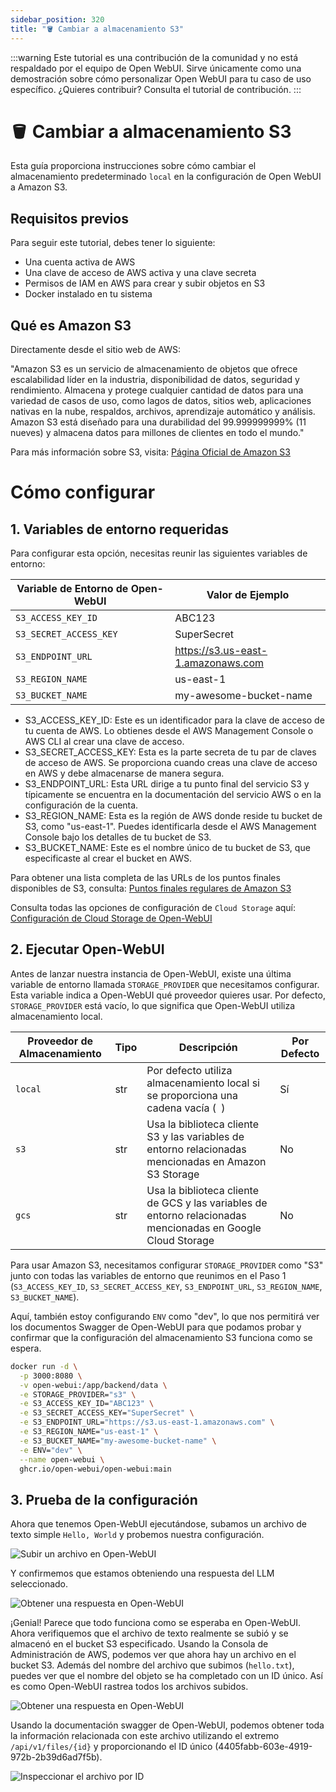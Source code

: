 ```yaml
---
sidebar_position: 320
title: "🪣 Cambiar a almacenamiento S3"
---
```


:::warning
Este tutorial es una contribución de la comunidad y no está respaldado por el equipo de Open WebUI. Sirve únicamente como una demostración sobre cómo personalizar Open WebUI para tu caso de uso específico. ¿Quieres contribuir? Consulta el tutorial de contribución.
:::

# 🪣 Cambiar a almacenamiento S3

Esta guía proporciona instrucciones sobre cómo cambiar el almacenamiento predeterminado `local` en la configuración de Open WebUI a Amazon S3.

## Requisitos previos

Para seguir este tutorial, debes tener lo siguiente:

- Una cuenta activa de AWS
- Una clave de acceso de AWS activa y una clave secreta
- Permisos de IAM en AWS para crear y subir objetos en S3
- Docker instalado en tu sistema

## Qué es Amazon S3

Directamente desde el sitio web de AWS:

"Amazon S3 es un servicio de almacenamiento de objetos que ofrece escalabilidad líder en la industria, disponibilidad de datos, seguridad y rendimiento. Almacena y protege cualquier cantidad de datos para una variedad de casos de uso, como lagos de datos, sitios web, aplicaciones nativas en la nube, respaldos, archivos, aprendizaje automático y análisis. Amazon S3 está diseñado para una durabilidad del 99.999999999% (11 nueves) y almacena datos para millones de clientes en todo el mundo."

Para más información sobre S3, visita: [Página Oficial de Amazon S3](https://aws.amazon.com/s3/)

# Cómo configurar

## 1. Variables de entorno requeridas

Para configurar esta opción, necesitas reunir las siguientes variables de entorno:

| **Variable de Entorno de Open-WebUI** | **Valor de Ejemplo**                           |
|---------------------------------------|-----------------------------------------------|
| `S3_ACCESS_KEY_ID`                    | ABC123                                        |
| `S3_SECRET_ACCESS_KEY`                | SuperSecret                                   |
| `S3_ENDPOINT_URL`                     | https://s3.us-east-1.amazonaws.com            |
| `S3_REGION_NAME`                      | us-east-1                                     |
| `S3_BUCKET_NAME`                      | my-awesome-bucket-name                        |

- S3_ACCESS_KEY_ID: Este es un identificador para la clave de acceso de tu cuenta de AWS. Lo obtienes desde el AWS Management Console o AWS CLI al crear una clave de acceso.
- S3_SECRET_ACCESS_KEY: Esta es la parte secreta de tu par de claves de acceso de AWS. Se proporciona cuando creas una clave de acceso en AWS y debe almacenarse de manera segura.
- S3_ENDPOINT_URL: Esta URL dirige a tu punto final del servicio S3 y típicamente se encuentra en la documentación del servicio AWS o en la configuración de la cuenta.
- S3_REGION_NAME: Esta es la región de AWS donde reside tu bucket de S3, como "us-east-1". Puedes identificarla desde el AWS Management Console bajo los detalles de tu bucket de S3.
- S3_BUCKET_NAME: Este es el nombre único de tu bucket de S3, que especificaste al crear el bucket en AWS.

Para obtener una lista completa de las URLs de los puntos finales disponibles de S3, consulta: [Puntos finales regulares de Amazon S3](https://docs.aws.amazon.com/general/latest/gr/s3.html)

Consulta todas las opciones de configuración de `Cloud Storage` aquí: [Configuración de Cloud Storage de Open-WebUI](https://docs.openwebui.com/getting-started/env-configuration#cloud-storage)

## 2. Ejecutar Open-WebUI

Antes de lanzar nuestra instancia de Open-WebUI, existe una última variable de entorno llamada `STORAGE_PROVIDER` que necesitamos configurar. Esta variable indica a Open-WebUI qué proveedor quieres usar. Por defecto, `STORAGE_PROVIDER` está vacío, lo que significa que Open-WebUI utiliza almacenamiento local.

| **Proveedor de Almacenamiento** | **Tipo** | **Descripción**                                                                           | **Por Defecto** |
|----------------------------------|----------|-----------------------------------------------------------------------------------------|-----------------|
| `local`                          | str      | Por defecto utiliza almacenamiento local si se proporciona una cadena vacía (` `)         | Sí              |
| `s3`                             | str      | Usa la biblioteca cliente S3 y las variables de entorno relacionadas mencionadas en Amazon S3 Storage | No              |
| `gcs`                            | str      | Usa la biblioteca cliente de GCS y las variables de entorno relacionadas mencionadas en Google Cloud Storage | No         |

Para usar Amazon S3, necesitamos configurar `STORAGE_PROVIDER` como "S3" junto con todas las variables de entorno que reunimos en el Paso 1 (`S3_ACCESS_KEY_ID`, `S3_SECRET_ACCESS_KEY`, `S3_ENDPOINT_URL`, `S3_REGION_NAME`, `S3_BUCKET_NAME`).

Aquí, también estoy configurando `ENV` como "dev", lo que nos permitirá ver los documentos Swagger de Open-WebUI para que podamos probar y confirmar que la configuración del almacenamiento S3 funciona como se espera.

```sh
docker run -d \
  -p 3000:8080 \
  -v open-webui:/app/backend/data \
  -e STORAGE_PROVIDER="s3" \
  -e S3_ACCESS_KEY_ID="ABC123" \
  -e S3_SECRET_ACCESS_KEY="SuperSecret" \
  -e S3_ENDPOINT_URL="https://s3.us-east-1.amazonaws.com" \
  -e S3_REGION_NAME="us-east-1" \
  -e S3_BUCKET_NAME="my-awesome-bucket-name" \
  -e ENV="dev" \
  --name open-webui \
  ghcr.io/open-webui/open-webui:main
```

## 3. Prueba de la configuración

Ahora que tenemos Open-WebUI ejecutándose, subamos un archivo de texto simple `Hello, World` y probemos nuestra configuración.

![Subir un archivo en Open-WebUI](/images/tutorials/amazon-s3/amazon-s3-upload-file.png)

Y confirmemos que estamos obteniendo una respuesta del LLM seleccionado.

![Obtener una respuesta en Open-WebUI](/images/tutorials/amazon-s3/amazon-s3-oui-response.png)

¡Genial! Parece que todo funciona como se esperaba en Open-WebUI. Ahora verifiquemos que el archivo de texto realmente se subió y se almacenó en el bucket S3 especificado. Usando la Consola de Administración de AWS, podemos ver que ahora hay un archivo en el bucket S3. Además del nombre del archivo que subimos (`hello.txt`), puedes ver que el nombre del objeto se ha completado con un ID único. Así es como Open-WebUI rastrea todos los archivos subidos.

![Obtener una respuesta en Open-WebUI](/images/tutorials/amazon-s3/amazon-s3-object-in-bucket.png)

Usando la documentación swagger de Open-WebUI, podemos obtener toda la información relacionada con este archivo utilizando el extremo `/api/v1/files/{id}` y proporcionando el ID único (4405fabb-603e-4919-972b-2b39d6ad7f5b).

![Inspeccionar el archivo por ID](/images/tutorials/amazon-s3/amazon-s3-get-file-by-id.png)
